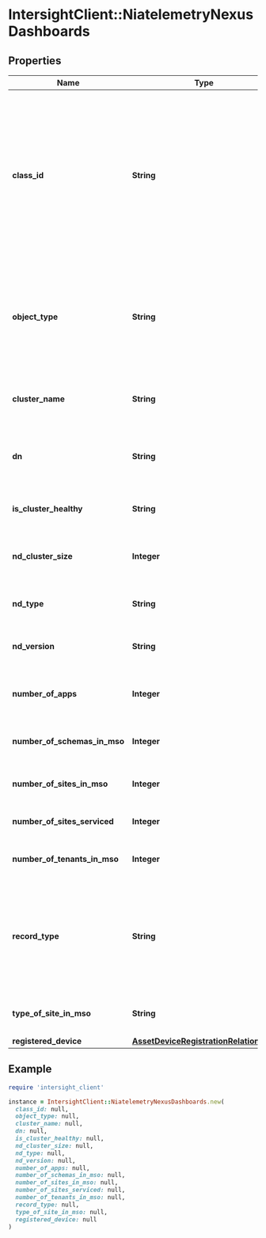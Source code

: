 # IntersightClient::NiatelemetryNexusDashboards

## Properties

| Name | Type | Description | Notes |
| ---- | ---- | ----------- | ----- |
| **class_id** | **String** | The fully-qualified name of the instantiated, concrete type. This property is used as a discriminator to identify the type of the payload when marshaling and unmarshaling data. | [default to &#39;niatelemetry.NexusDashboards&#39;] |
| **object_type** | **String** | The fully-qualified name of the instantiated, concrete type. The value should be the same as the &#39;ClassId&#39; property. | [default to &#39;niatelemetry.NexusDashboards&#39;] |
| **cluster_name** | **String** | Nexus Dashboard can onboard multiple APIC clusters/sites. | [optional] |
| **dn** | **String** | Dn of the objects present for Nexus Dashboard devices. | [optional] |
| **is_cluster_healthy** | **String** | Health of Nexus Dashboard cluster. | [optional] |
| **nd_cluster_size** | **Integer** | Number of nodes in Nexus Dashboard cluster. | [optional] |
| **nd_type** | **String** | Node type in Nexus Dashboard cluster. | [optional] |
| **nd_version** | **String** | Version running on Nexus Dashboard. | [optional] |
| **number_of_apps** | **Integer** | Number of applications installed in the Nexus Dashboard. | [optional] |
| **number_of_schemas_in_mso** | **Integer** | Number of total schemas in Multi-Site Orchestrator. | [optional] |
| **number_of_sites_in_mso** | **Integer** | Number of sites in Multi-Site Orchestrator. | [optional] |
| **number_of_sites_serviced** | **Integer** | Number of sites serviced by ND. | [optional] |
| **number_of_tenants_in_mso** | **Integer** | Number of total tenants in Multi-Site Orchestrator. | [optional] |
| **record_type** | **String** | Type of record DCNM / APIC / SE. This determines the type of platform where inventory was collected. | [optional] |
| **type_of_site_in_mso** | **String** | Type of site added to Multi-Site Orchestrator. | [optional] |
| **registered_device** | [**AssetDeviceRegistrationRelationship**](AssetDeviceRegistrationRelationship.md) |  | [optional] |

## Example

```ruby
require 'intersight_client'

instance = IntersightClient::NiatelemetryNexusDashboards.new(
  class_id: null,
  object_type: null,
  cluster_name: null,
  dn: null,
  is_cluster_healthy: null,
  nd_cluster_size: null,
  nd_type: null,
  nd_version: null,
  number_of_apps: null,
  number_of_schemas_in_mso: null,
  number_of_sites_in_mso: null,
  number_of_sites_serviced: null,
  number_of_tenants_in_mso: null,
  record_type: null,
  type_of_site_in_mso: null,
  registered_device: null
)
```

